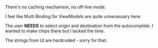 There's no caching mechanism, no off-line mode.

I feel like Multi Binding for ViewModels are quite unnecessary here.

The user **NEEDS** to select origin and destination from the autocomplete. I wanted to make chips there but I lacked the time.

The strings from UI are hardcoded - sorry for that.